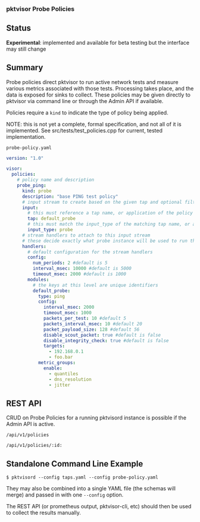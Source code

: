 ### pktvisor Probe Policies

## Status

**Experimental**: implemented and available for beta testing but the interface may still change

## Summary

Probe policies direct pktvisor to run active network tests and measure various metrics associated with those tests.
Processing takes place, and the data is exposed for sinks to collect. These policies may be
given directly to pktvisor via command line or through the Admin API if available.

Policies require a `kind` to indicate the type of policy being applied.

NOTE: this is not yet a complete, formal specification, and not all of it is implemented. See
src/tests/test_policies.cpp for current, tested implementation.

`probe-policy.yaml`

```yaml
version: "1.0"

visor:
  policies:
    # policy name and description
    probe_ping:
      kind: probe
      description: "base PING test policy"
      # input stream to create based on the given tap and optional filter config
      input:
        # this must reference a tap name, or application of the policy will fail
        tap: default_probe
        # this must match the input_type of the matching tap name, or application of the policy will fail
        input_type: probe
      # stream handlers to attach to this input stream
      # these decide exactly what probe instance will be used to run the tests
      handlers:
        # default configuration for the stream handlers
        config:
          num_periods: 2 #default is 5
          interval_msec: 10000 #default is 5000
          timeout_msec: 2000 #default is 1000
        modules:
          # the keys at this level are unique identifiers
          default_probe:
            type: ping
            config:
              interval_msec: 2000
              timeout_msec: 1000
              packets_per_test: 10 #default 5
              packets_interval_msec: 10 #default 20
              packet_payload_size: 128 #default 56
              disable_scout_packet: true #default is false
              disable_integrity_check: true #default is false
              targets:
                - 192.168.0.1
                - foo.bar
            metric_groups:
              enable:
                - quantiles
                - dns_resolution
                - jitter
```

## REST API

CRUD on Probe Policies for a running pktvisord instance is possible if the Admin API is active.

`/api/v1/policies`

`/api/v1/policies/:id:`

## Standalone Command Line Example

```shell
$ pktvisord --config taps.yaml --config probe-policy.yaml
```

They may also be combined into a single YAML file (the schemas will merge) and passed in with one `--config` option.

The REST API (or prometheus output, pktvisor-cli, etc) should then be used to collect the results manually.

